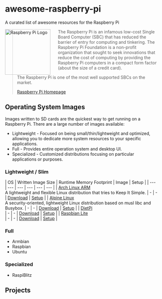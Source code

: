 # awesome-raspberry-pi

A curated list of awesome resources for the Raspberry Pi

<a href="https://www.raspberrypi.org"><img src="https://www.raspberrypi.org/wp-content/uploads/2012/03/raspberry-pi-logo.png" alt="Raspberry Pi Logo" align="left" style="margin-right: 25px" height=150></a>

> The Raspberry Pi is an infamous low-cost Single Board Computer (SBC) that has reduced the barrier of entry for computing and tinkering.
> The Raspberry Pi Foundation is a non-profit organization that sought to seek innovations that reduce the cost of
> computing by providing the Raspberry Pi computers in a compact form factor (about the size of a credit card).
>
> The Raspberry Pi is one of the most well supported SBCs on the market.
>
> [Raspberry Pi Homepage](https://raspberrypi.org)

## Operating System Images

Images written to SD cards are the quickest way to get running on a Raspberry Pi. There are a large number of images available:

- Lightweight - Focused on being small/thin/lightweight and optimized, allowing you to dedicate more system resources to your specific applications.
- Full - Provides entire operation system and desktop UI.
- Specialized - Customized distributions focusing on particular applications or purposes.

### Lightweight / Slim

| OS | Written Image Size | Runtime Memory Footprint | Image | Setup |
| --- | --- | --- | --- | --- | --- |
| [Arch Linux ARM](https://archlinuxarm.org) <br> A lightweight and flexible Linux distribution that tries to Keep It Simple. | - | - | [Download](http://os.archlinuxarm.org/os/ArchLinuxARM-rpi-3-latest.tar.gz) | [Setup](https://archlinuxarm.org/platforms/armv6/raspberry-pi) |
| [Alpine Linux](https://wiki.alpinelinux.org/wiki/Main_Page) <br> A security-oriented, lightweight Linux distribution based on musl libc and Busybox. | - | - | [Download](https://alpinelinux.org/downloads/) | [Setup](https://wiki.alpinelinux.org/wiki/Raspberry_Pi) |
| [DietPi]() <br> | - | - | [Download]() | [Setup]() |
| [Raspbian Lite]() <br> | - | - | [Download](https://www.raspberrypi.org/downloads/raspbian/) | [Setup]() |

### Full

- Armbian
- Raspbian
- Ubuntu
  
### Specialized

- RaspiBlitz
  
## Projects
